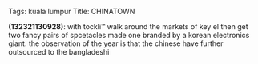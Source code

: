 Tags: kuala lumpur
Title: CHINATOWN
  
**(132321130928)**: with tockli™ walk around the markets of key el then get two fancy pairs of spcetacles made one branded by a korean electronics giant. the observation of the year is that the chinese have further outsourced to the bangladeshi